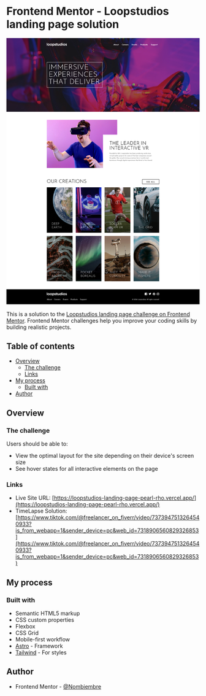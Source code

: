 # Frontend Mentor - Loopstudios landing page solution

![](./public/screenshot.png)

This is a solution to the [Loopstudios landing page challenge on Frontend Mentor](https://www.frontendmentor.io/challenges/loopstudios-landing-page-N88J5Onjw). Frontend Mentor challenges help you improve your coding skills by building realistic projects.

## Table of contents

- [Overview](#overview)
  - [The challenge](#the-challenge)
  - [Links](#links)
- [My process](#my-process)
  - [Built with](#built-with)
- [Author](#author)

## Overview

### The challenge

Users should be able to:

- View the optimal layout for the site depending on their device's screen size
- See hover states for all interactive elements on the page

### Links

- Live Site URL: [https://loopstudios-landing-page-pearl-rho.vercel.app/](https://loopstudios-landing-page-pearl-rho.vercel.app/)
- TimeLapse Solution: [https://www.tiktok.com/@freelancer_on_fiverr/video/7373947513264540933?is_from_webapp=1&sender_device=pc&web_id=7318906560829326853](https://www.tiktok.com/@freelancer_on_fiverr/video/7373947513264540933?is_from_webapp=1&sender_device=pc&web_id=7318906560829326853)

## My process

### Built with

- Semantic HTML5 markup
- CSS custom properties
- Flexbox
- CSS Grid
- Mobile-first workflow
- [Astro](https://astro.build/) - Framework
- [Tailwind](https://tailwindcss.com/) - For styles

## Author

<!-- - Website - [Add your name here](https://www.your-site.com) -->

- Frontend Mentor - [@Nombiembre](https://www.frontendmentor.io/profile/Nombiembre)
